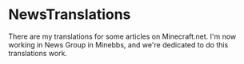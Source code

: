 # NewsTranslations
There are my translations for some articles on Minecraft.net. I'm now working in News Group in Minebbs, and we're dedicated to do this translations work.
